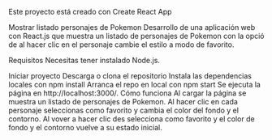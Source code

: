 Este proyecto está creado con Create React App

Mostrar listado personajes de Pokemon
Desarrollo de una aplicación web con React.js que muestra un listado de personajes de Pokemon con la opció de al hacer clic en el personaje cambie el estilo a modo de favorito.

Requisitos
Necesitas tener instalado Node.js.

Iniciar proyecto
Descarga o clona el repositorio
Instala las dependencias locales con npm install
Arranca el repo en local con npm start
Se ejecuta la página en http://localhost:3000/.
Cómo funciona
Al cargar la página se muestra un listado de personajes de Pokemon.
Al hacer clic en cada personaje seleccionas como favorito y cambia el color del fondo y el contorno.
Al vover a hacer clic des selecciona como favorito y el color de fondo y el contorno vuelve a su estado inicial.
